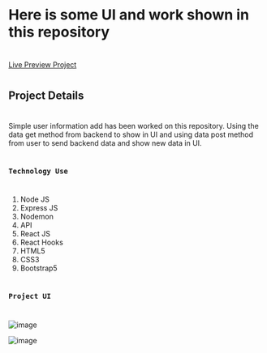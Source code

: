 # Here is some UI and work shown in this repository
#
[Live Preview Project]()
#
## Project Details
#
Simple user information add has been worked on this repository. Using the data get method from backend to show in UI and using data post method from user to send backend data and show new data in UI.
#
### `Technology Use`
#
1. Node JS
2. Express JS
3. Nodemon
4. API
5. React JS
6. React Hooks
7. HTML5
8. CSS3
9. Bootstrap5



#
### `Project UI`
#
![image](https://github.com/DeveloperOmarFaruk/node-react-simple-user-add/assets/75971859/d4bf99d2-e864-42f3-96e7-3f9c1bce14e8)

![image](https://github.com/DeveloperOmarFaruk/node-react-simple-user-add/assets/75971859/7db2f63d-516a-4107-902e-6943da4576f6)
